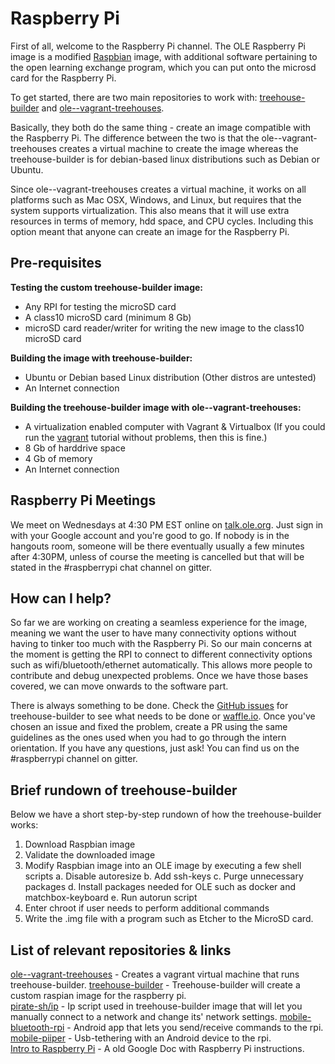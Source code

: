 # Raspberry Pi

First of all, welcome to the Raspberry Pi channel. The OLE Raspberry Pi image is a modified [Raspbian](https://www.raspberrypi.org/downloads/raspbian/) image, with additional software pertaining to the open learning exchange program, which you can put onto the microsd card for the Raspberry Pi.

To get started, there are two main repositories to work with: [treehouse-builder](https://github.com/ole-vi/treehouse-builder) and  [ole--vagrant-treehouses](https://github.com/ole-vi/ole--vagrant-treehouses). 

Basically, they both do the same thing - create an image compatible with the Raspberry Pi. The difference between the two is that the ole--vagrant-treehouses creates a virtual machine to create the image whereas the treehouse-builder is for debian-based linux distributions such as Debian or Ubuntu. 

Since ole--vagrant-treehouses creates a virtual machine, it works on all platforms such as Mac OSX, Windows, and Linux, but requires that the system supports virtualization. This also means that it will use extra resources in terms of memory, hdd space, and CPU cycles. Including this option meant that anyone can create an image for the Raspberry Pi.

## Pre-requisites
**Testing the custom treehouse-builder image:**

- Any RPI for testing the microSD card
- A class10 microSD card (minimum 8 Gb)
- microSD card reader/writer for writing the new image to the class10 microSD card

**Building the image with treehouse-builder:**

- Ubuntu or Debian based Linux distribution (Other distros are untested)
- An Internet connection

**Building the treehouse-builder image with ole--vagrant-treehouses:**

- A virtualization enabled computer with Vagrant & Virtualbox (If you could run the [vagrant](http://open-learning-exchange.github.io/#!pages/vagrant.md) tutorial without problems, then this is fine.) 
- 8 Gb of harddrive space
- 4 Gb of memory
- An Internet connection

## Raspberry Pi Meetings
We meet on Wednesdays at 4:30 PM EST online on [talk.ole.org](talk.ole.org). Just sign in with your Google account and you're good to go. If nobody is in the hangouts room, someone will be there eventually usually a few minutes after 4:30PM, unless of course the meeting is cancelled but that will be stated in the #raspberrypi chat channel on gitter.

## How can I help?
So far we are working on creating a seamless experience for the image, meaning we want the user to have many connectivity options without having to tinker too much with the Raspberry Pi. So our main concerns at the moment is getting the RPI to connect to different connectivity options such as wifi/bluetooth/ethernet automatically. This allows more people to contribute and debug unexpected problems. Once we have those bases covered, we can move onwards to the software part. 

There is always something to be done. Check the [GitHub issues](https://github.com/ole-vi/treehouse-builder/issues) for treehouse-builder to see what needs to be done or [waffle.io](https://waffle.io/ole-vi/treehouse-builder). Once you've chosen an issue and fixed the problem, create a PR using the same guidelines as the ones used when you had to go through the intern orientation. If you have any questions, just ask! You can find us on the #raspberrypi channel on gitter.

## Brief rundown of treehouse-builder
Below we have a short step-by-step rundown of how the treehouse-builder works:

1. Download Raspbian image
2. Validate the downloaded image
3. Modify Raspbian image into an OLE image by executing a few shell scripts
a. Disable autoresize
b. Add ssh-keys
c. Purge unnecessary packages
d. Install packages needed for OLE such as docker and matchbox-keyboard
e. Run autorun script
4. Enter chroot if user needs to perform additional commands
5. Write the .img file with a program such as Etcher to the MicroSD card.


## List of relevant repositories & links
[ole--vagrant-treehouses](https://github.com/ole-vi/ole--vagrant-treehouses) - Creates a vagrant virtual machine that runs treehouse-builder.
[treehouse-builder](https://github.com/ole-vi/treehouse-builder) - Treehouse-builder will create a custom raspian image for the raspberry pi.  
[pirate-sh/ip](https://github.com/pirate-sh/ip) - Ip script used in treehouse-builder image that will let you manually connect to a network and change its' network settings.
[mobile-bluetooth-rpi](https://github.com/ole-vi/mobile-bluetooth-rpi) - Android app that lets you send/receive commands to the rpi.
[mobile-piiper](https://github.com/ole-vi/mobile-piiper) - Usb-tethering with an Android device to the rpi.  
[Intro to Raspberry Pi](https://docs.google.com/document/d/1A6Riy_j_M_HmAUVK0p5JVTQkRlUxGGwfN36PIZjC0Mw/edit#heading=h.ufcaguoz6i00) - A old Google Doc with Raspberry Pi instructions.
